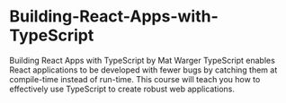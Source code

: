 #  Building-React-Apps-with-TypeScript
  Building React Apps with TypeScript by Mat Warger  TypeScript enables React applications to be developed with fewer bugs by catching them at compile-time instead of run-time. This course will teach you how to effectively use TypeScript to create robust web applications.
